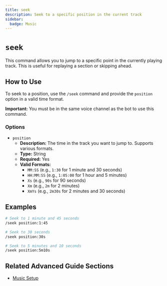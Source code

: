 ```yaml
---
title: seek
description: Seek to a specific position in the current track
sidebar:
  badge: Music
---
```


# `seek`

This command allows you to jump to a specific point in the currently playing track. This is useful for replaying a section or skipping ahead.

## How to Use

To seek to a position, use the `/seek` command and provide the `position` option in a valid time format.

**Important:** You must be in the same voice channel as the bot to use this command.

### Options

*   `position`
    *   **Description:** The time in the track you want to jump to. Supports various formats.
    *   **Type:** String
    *   **Required:** Yes
    *   **Valid Formats:**
        *   `MM:SS` (e.g., `1:30` for 1 minute and 30 seconds)
        *   `HH:MM:SS` (e.g., `1:05:00` for 1 hour and 5 minutes)
        *   `Xs` (e.g., `90s` for 90 seconds)
        *   `Xm` (e.g., `2m` for 2 minutes)
        *   `XmYs` (e.g., `2m30s` for 2 minutes and 30 seconds)

## Examples

```sh
# Seek to 1 minute and 45 seconds
/seek position:1:45

# Seek to 30 seconds
/seek position:30s

# Seek to 5 minutes and 10 seconds
/seek position:5m10s
```

## Related Advanced Guide Sections

*   [Music Setup](/advanced-guide/music/setup)